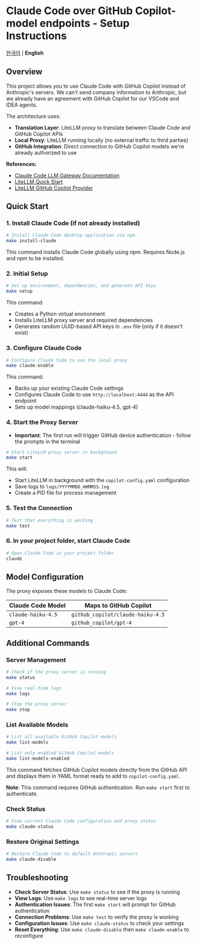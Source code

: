 # Claude Code over GitHub Copilot-model endpoints - Setup Instructions

[한국어](README.ko.md) | **English**

## Overview

This project allows you to use Claude Code with GitHub Copilot instead of Anthropic's servers. 
We can't send company information to Anthropic, but we already have an agreement with GitHub Copilot for our 
VSCode and IDEA agents.

The architecture uses:
- **Translation Layer**: LiteLLM proxy to translate between Claude Code and GitHub Copilot APIs
- **Local Proxy**: LiteLLM running locally (no external traffic to third parties)
- **GitHub Integration**: Direct connection to GitHub Copilot models we're already authorized to use

**References:**
- [Claude Code LLM Gateway Documentation](https://docs.anthropic.com/en/docs/claude-code/llm-gateway)
- [LiteLLM Quick Start](https://docs.litellm.ai/#quick-start-proxy---cli)
- [LiteLLM GitHub Copilot Provider](https://docs.litellm.ai/docs/providers/github_copilot)

## Quick Start

### 1. Install Claude Code (if not already installed)
```bash
# Install Claude Code desktop application via npm
make install-claude
```

This command installs Claude Code globally using npm. Requires Node.js and npm to be installed.

### 2. Initial Setup
```bash
# Set up environment, dependencies, and generate API keys
make setup
```

This command:
- Creates a Python virtual environment
- Installs LiteLLM proxy server and required dependencies
- Generates random UUID-based API keys in `.env` file (only if it doesn't exist)

### 3. Configure Claude Code
```bash
# Configure Claude Code to use the local proxy
make claude-enable
```

This command:
- Backs up your existing Claude Code settings
- Configures Claude Code to use `http://localhost:4444` as the API endpoint
- Sets up model mappings (claude-haiku-4.5, gpt-4)

### 4. Start the Proxy Server
- **Important**: The first run will trigger GitHub device authentication - follow the prompts in the terminal
```bash
# Start LiteLLM proxy server in background
make start
```

This will:
- Start LiteLLM in background with the `copilot-config.yaml` configuration
- Save logs to `logs/YYYYMMDD_HHMMSS.log`
- Create a PID file for process management

### 5. Test the Connection
```bash
# Test that everything is working
make test
```

### 6. In your project folder, start Claude Code

```bash
# Open Claude Code in your project folder
claude
```

## Model Configuration

The proxy exposes these models to Claude Code:

| Claude Code Model | Maps to GitHub Copilot                 |
|-------------------|----------------------------------------|
| `claude-haiku-4.5` | `github_copilot/claude-haiku-4.5` |
| `gpt-4`           | `github_copilot/gpt-4`               |

## Additional Commands

### Server Management
```bash
# Check if the proxy server is running
make status

# View real-time logs
make logs

# Stop the proxy server
make stop
```

### List Available Models
```bash
# List all available GitHub Copilot models
make list-models

# List only enabled GitHub Copilot models
make list-models-enabled
```

This command fetches GitHub Copilot models directly from the GitHub API and displays them in YAML format ready to add to `copilot-config.yaml`.

**Note**: This command requires GitHub authentication. Run `make start` first to authenticate.

### Check Status
```bash
# View current Claude Code configuration and proxy status
make claude-status
```

### Restore Original Settings
```bash
# Restore Claude Code to default Anthropic servers
make claude-disable
```

## Troubleshooting

- **Check Server Status**: Use `make status` to see if the proxy is running
- **View Logs**: Use `make logs` to see real-time server logs
- **Authentication Issues**: The first `make start` will prompt for GitHub authentication
- **Connection Problems**: Use `make test` to verify the proxy is working
- **Configuration Issues**: Use `make claude-status` to check your settings
- **Reset Everything**: Use `make claude-disable` then `make claude-enable` to reconfigure
